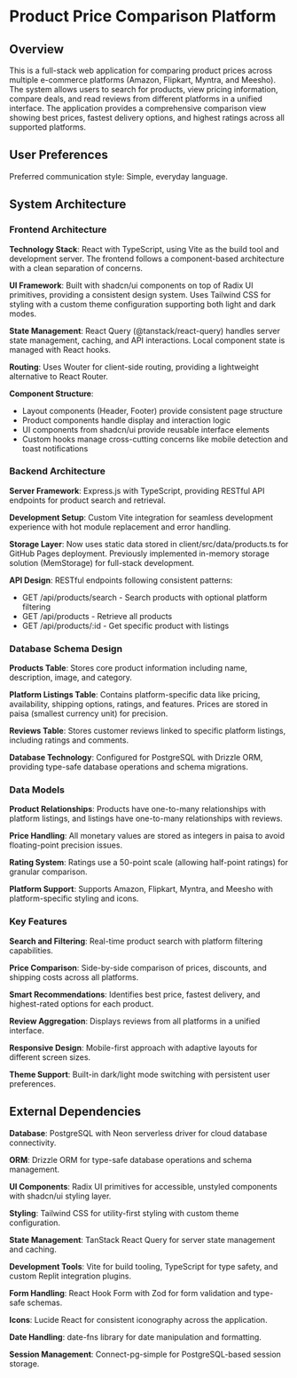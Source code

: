 # Product Price Comparison Platform

## Overview

This is a full-stack web application for comparing product prices across multiple e-commerce platforms (Amazon, Flipkart, Myntra, and Meesho). The system allows users to search for products, view pricing information, compare deals, and read reviews from different platforms in a unified interface. The application provides a comprehensive comparison view showing best prices, fastest delivery options, and highest ratings across all supported platforms.

## User Preferences

Preferred communication style: Simple, everyday language.

## System Architecture

### Frontend Architecture

**Technology Stack**: React with TypeScript, using Vite as the build tool and development server. The frontend follows a component-based architecture with a clean separation of concerns.

**UI Framework**: Built with shadcn/ui components on top of Radix UI primitives, providing a consistent design system. Uses Tailwind CSS for styling with a custom theme configuration supporting both light and dark modes.

**State Management**: React Query (@tanstack/react-query) handles server state management, caching, and API interactions. Local component state is managed with React hooks.

**Routing**: Uses Wouter for client-side routing, providing a lightweight alternative to React Router.

**Component Structure**: 
- Layout components (Header, Footer) provide consistent page structure
- Product components handle display and interaction logic
- UI components from shadcn/ui provide reusable interface elements
- Custom hooks manage cross-cutting concerns like mobile detection and toast notifications

### Backend Architecture

**Server Framework**: Express.js with TypeScript, providing RESTful API endpoints for product search and retrieval.

**Development Setup**: Custom Vite integration for seamless development experience with hot module replacement and error handling.

**Storage Layer**: Now uses static data stored in client/src/data/products.ts for GitHub Pages deployment. Previously implemented in-memory storage solution (MemStorage) for full-stack development.

**API Design**: RESTful endpoints following consistent patterns:
- GET /api/products/search - Search products with optional platform filtering
- GET /api/products - Retrieve all products
- GET /api/products/:id - Get specific product with listings

### Database Schema Design

**Products Table**: Stores core product information including name, description, image, and category.

**Platform Listings Table**: Contains platform-specific data like pricing, availability, shipping options, ratings, and features. Prices are stored in paisa (smallest currency unit) for precision.

**Reviews Table**: Stores customer reviews linked to specific platform listings, including ratings and comments.

**Database Technology**: Configured for PostgreSQL with Drizzle ORM, providing type-safe database operations and schema migrations.

### Data Models

**Product Relationships**: Products have one-to-many relationships with platform listings, and listings have one-to-many relationships with reviews.

**Price Handling**: All monetary values are stored as integers in paisa to avoid floating-point precision issues.

**Rating System**: Ratings use a 50-point scale (allowing half-point ratings) for granular comparison.

**Platform Support**: Supports Amazon, Flipkart, Myntra, and Meesho with platform-specific styling and icons.

### Key Features

**Search and Filtering**: Real-time product search with platform filtering capabilities.

**Price Comparison**: Side-by-side comparison of prices, discounts, and shipping costs across all platforms.

**Smart Recommendations**: Identifies best price, fastest delivery, and highest-rated options for each product.

**Review Aggregation**: Displays reviews from all platforms in a unified interface.

**Responsive Design**: Mobile-first approach with adaptive layouts for different screen sizes.

**Theme Support**: Built-in dark/light mode switching with persistent user preferences.

## External Dependencies

**Database**: PostgreSQL with Neon serverless driver for cloud database connectivity.

**ORM**: Drizzle ORM for type-safe database operations and schema management.

**UI Components**: Radix UI primitives for accessible, unstyled components with shadcn/ui styling layer.

**Styling**: Tailwind CSS for utility-first styling with custom theme configuration.

**State Management**: TanStack React Query for server state management and caching.

**Development Tools**: Vite for build tooling, TypeScript for type safety, and custom Replit integration plugins.

**Form Handling**: React Hook Form with Zod for form validation and type-safe schemas.

**Icons**: Lucide React for consistent iconography across the application.

**Date Handling**: date-fns library for date manipulation and formatting.

**Session Management**: Connect-pg-simple for PostgreSQL-based session storage.